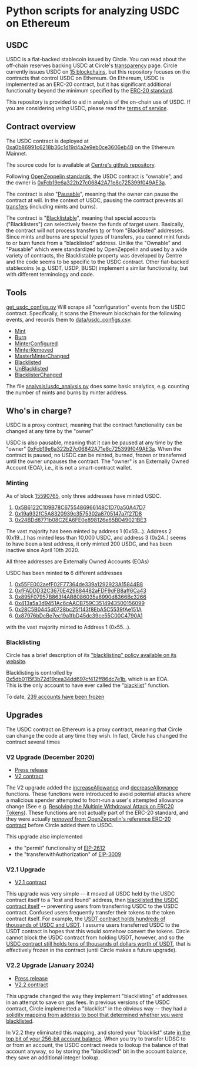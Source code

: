 # Python scripts for analyzing USDC on Ethereum

## USDC

USDC is a fiat-backed stablecoin issued by Circle.  You can read about the off-chain reserves backing USDC at Circle's [transparency](https://www.circle.com/en/usdc#transparency) page.
Circle currently issues USDC on [15 blockchains](https://www.circle.com/en/multichain-usdc), but this repository focuses on the contracts that control USDC on Ethereum.
On Ethereum, USDC is implemented as an ERC-20 contract, but it has significant additional functionality beyond the minimum specified by the [ERC-20 standard](https://ethereum.org/en/developers/docs/standards/tokens/erc-20/).

This repository is provided to aid in analysis of the on-chain use of USDC.  If you are considering *using* USDC, please read the [terms of service](https://www.circle.com/en/legal/usdc-terms).

## Contract overview

The USDC contract is deployed at [0xa0b86991c6218b36c1d19d4a2e9eb0ce3606eb48](https://etherscan.io/address/0xa0b86991c6218b36c1d19d4a2e9eb0ce3606eb48) on the Ethereum Mainnet.

The source code for is available at [Centre's github repository](https://github.com/centrehq/centre-tokens).

Following [OpenZeppelin standards](https://docs.openzeppelin.com/contracts/2.x/api/ownership#Ownable), the USDC contract is "ownable", 
and the owner is [0xFcb19e6a322b27c06842A71e8c725399f049AE3a](https://etherscan.io/address/0xFcb19e6a322b27c06842A71e8c725399f049AE3a).

The contract is also "[Pausable](https://docs.openzeppelin.com/contracts/4.x/api/security#Pausable)", meaning that the owner can pause the contract at will.  In the context of 
USDC, pausing the contract prevents all [transfers](https://github.com/centrehq/centre-tokens/blob/master/contracts/v1/FiatTokenV1.sol#L275) (including mints and burns).

The contract is "[Blacklistable](https://github.com/centrehq/centre-tokens/blob/master/contracts/v1/Blacklistable.sol)", meaning that special accounts ("Blacklisters") can selectively 
freeze the funds of target users.  Basically, the contract will not process transfers [to](https://github.com/centrehq/centre-tokens/blob/master/contracts/v1/FiatTokenV1.sol#L276) or from "Blacklisted" addresses.
Since mints and burns are special types of transfers, you cannot mint funds to or burn funds from a "blacklisted" address.
Unlike the "Ownable" and "Pausable" which were standardized by OpenZeppelin and used by a wide variety of contracts, the Blacklistable property was developed by Centre and the code seems to be specific to the USDC 
contract.  Other fiat-backed stablecoins (e.g. USDT, USDP, BUSD) implement a similar functionality, but with different terminology and code.

## Tools

[get_usdc_configs.py](get_usdc_configs.py) Will scrape all "configuration" events from the USDC contract.  Specifically, it scans the Ethereum blockchain for the following events, 
and records them to [data/usdc_configs.csv](data/usdc_configs.csv).

* [Mint](https://github.com/centrehq/centre-tokens/blob/master/contracts/v1/FiatTokenV1.sol#L53)
* [Burn](https://github.com/centrehq/centre-tokens/blob/master/contracts/v1/FiatTokenV1.sol#L54)
* [MinterConfigured](https://github.com/centrehq/centre-tokens/blob/master/contracts/v1/FiatTokenV1.sol#L55)
* [MinterRemoved](https://github.com/centrehq/centre-tokens/blob/master/contracts/v1/FiatTokenV1.sol#L56)
* [MasterMinterChanged](https://github.com/centrehq/centre-tokens/blob/master/contracts/v1/FiatTokenV1.sol#L57)
* [Blacklisted](https://github.com/centrehq/centre-tokens/blob/master/contracts/v1/Blacklistable.sol#L37)
* [UnBlacklisted](https://github.com/centrehq/centre-tokens/blob/master/contracts/v1/Blacklistable.sol#L38)
* [BlacklisterChanged](https://github.com/centrehq/centre-tokens/blob/master/contracts/v1/Blacklistable.sol#L39)

The file [analysis/usdc_analysis.py](analysis/usdc_analysis.py) does some basic analytics, e.g. counting the number of mints and burns by minter address.

## Who's in charge?

USDC is a proxy contract, meaning that the contract functionality can be changed at any time by the "owner"

USDC is also pausable, meaning that it can be paused at any time by the "owner" [0xFcb19e6a322b27c06842A71e8c725399f049AE3a](https://etherscan.io/address/0xFcb19e6a322b27c06842A71e8c725399f049AE3a).  When the contract is paused, no USDC can be minted, burned, frozen or transferred until the owner unpauses the contract.  The "owner" is an Externally Owned Account (EOA), i.e., it is not a smart-contract wallet.

### Minting

As of block [15590765](https://etherscan.io/block/15590765), only three addresses have minted USDC. 
1. [0x5B6122C109B78C6755486966148C1D70a50A47D7](https://etherscan.io/address/0x5B6122C109B78C6755486966148C1D70a50A47D7)
2. [0x19a932fC5A8320939c3575302a8705147a7f27D8](https://etherscan.io/address/0x19a932fC5A8320939c3575302a8705147a7f27D8)
3. [0x24BDd8771b08C2EA6FE0e898126e65BD49021BE3](https://etherscan.io/address/0x24BDd8771b08C2EA6FE0e898126e65BD49021BE3)

The vast majority has been minted by address 1 (0x5B...).  Address 2 (0x19...) has minted less than 10,000 USDC, and address 3 (0x24..) seems to have been a test address, 
it only minted 200 USDC, and has been inactive since April 10th 2020.

All three addresses are Externally Owned Accounts (EOAs)

USDC has been minted **to** 6 different addresses

1. [0x55FE002aefF02F77364de339a1292923A15844B8](https://etherscan.io/address/0x55FE002aefF02F77364de339a1292923A15844B8)
2. [0xfFADDD32C3670E429884482aFDF9dFB8aff6Ca43](https://etherscan.io/address/0xfFADDD32C3670E429884482aFDF9dFB8aff6Ca43)
3. [0x895F07957B863f4AB6086035a6990d8366Bc3266](https://etherscan.io/address/0x895F07957B863f4AB6086035a6990d8366Bc3266)
4. [0x413a5a3d9451Ac6cAACB759C3514943500156099](https://etherscan.io/address/0x413a5a3d9451Ac6cAACB759C3514943500156099)
5. [0x28C5B0445d0728bc25f143f8EbA5C5539fAe151A](https://etherscan.io/address/0x28C5B0445d0728bc25f143f8EbA5C5539fAe151A)
6. [0x87976bDcBe7ec19a1fbD45dc39ce55C00C4790A1](https://etherscan.io/address/0x87976bDcBe7ec19a1fbD45dc39ce55C00C4790A1)

with the vast majority minted to Address 1 (0x55...).

### Blacklisting

Circle has a brief description of its ["blacklisting" policy available on its website](https://www.centre.io/hubfs/PDF/Centre_Blacklisting_Policy_20200512.pdf).

Blacklisting is controlled by [0x5db0115f3b72d19cea34dd697cf412ff86dc7e1b](https://etherscan.io/address/0x5db0115f3b72d19cea34dd697cf412ff86dc7e1b), which is an EOA.  
This is the only account to have ever called the "[blacklist](https://github.com/centrehq/centre-tokens/blob/master/contracts/v1/Blacklistable.sol#L76)" function.

To date, [239 accounts have been frozen](https://bloxy.info/txs/events_sc/0xa0b86991c6218b36c1d19d4a2e9eb0ce3606eb48?signature_id=257159)

## Upgrades

The USDC contract on Ethereum is a proxy contract, meaning that Circle can change the code at any time they wish.  In fact, Circle has changed the contract several times

### V2 Upgrade (December 2020)

* [Press release](https://www.coinbase.com/blog/usdc-v2-upgrading-a-multi-billion-dollar-erc-20-token)
* [V2 contract](https://github.com/circlefin/stablecoin-evm/blob/master/contracts/v2/FiatTokenV2.sol)

The V2 upgrade added the [increaseAllowance](https://github.com/circlefin/stablecoin-evm/blob/master/contracts/v2/FiatTokenV2.sol#L54) and [decreaseAllowance](https://github.com/circlefin/stablecoin-evm/blob/master/contracts/v2/FiatTokenV2.sol#L72) functions.  These functions were introduced to avoid potential attacks where a malicious spender attempted to front-run a user's attempted allowance change (See e.g. [Resolving the Multiple Withdrawal Attack on ERC20 Tokens](https://ieeexplore.ieee.org/document/8802438)).  These functions are not actually part of the ERC-20 standard, and they were actually [*removed* from OpenZeppelin's reference ERC-20 contract](https://github.com/OpenZeppelin/openzeppelin-contracts/pull/4585) before Circle added them to USDC.

This upgrade also implemented 
* the "permit" functionality of [EIP-2612](https://eips.ethereum.org/EIPS/eip-2612)
* the "transferwithAuthorization" of [EIP-3009](https://eips.ethereum.org/EIPS/eip-3009)

### V2.1 Upgrade 

* [V2.1 contract](https://github.com/circlefin/stablecoin-evm/blob/master/contracts/v2/FiatTokenV2_1.sol)

This upgrade was very simple -- it moved all USDC held by the USDC contract itself to a "lost and found" address, then [blacklisted the USDC contract itself](https://github.com/circlefin/stablecoin-evm/blob/master/contracts/v2/FiatTokenV2_1.sol#L42) -- preventing users from transferring USDC to the USDC contract.  Confused users frequently transfer their tokens to the token contract itself.  For example, the [USDT contract holds hundreds of thousands of USDC and USDT](https://etherscan.io/address/0xdac17f958d2ee523a2206206994597c13d831ec7).  I assume users transferred USDC to the USDT contract in hopes that this would somehow convert the tokens.  Circle cannot block the USDC contract from holding USDT, however, and so the [USDC contract still holds tens of thousands of dollars worth of USDT](https://etherscan.io/address/0xa0b86991c6218b36c1d19d4a2e9eb0ce3606eb48), that is effectively frozen in the contract (until Circle makes a future upgrade).

### V2.2 Upgrade (January 2024)

* [Press release](https://www.circle.com/blog/announcing-usdc-v2.2)
* [V2.2 contract](https://github.com/circlefin/stablecoin-evm/blob/master/contracts/v2/FiatTokenV2_2.sol)

This upgrade changed the way they implement "blacklisting" of addresses in an attempt to save on gas fees.
In previous versions of the USDC contract, Circle implemented a "blacklist" in the obvious way -- they had a [solidity mapping from address to bool that determined whether you were blacklisted](https://github.com/circlefin/stablecoin-evm/blob/master/contracts/v1/Blacklistable.sol#L29).

In V2.2 they eliminated this mapping, and stored your "blacklist" state [in the top bit of your 256-bit account balance](https://github.com/circlefin/stablecoin-evm/blob/master/contracts/v2/FiatTokenV2_2.sol#L236).
When you try to transfer UDSC to or from an account, the USDC contract needs to lookup the balance of that account anyway, so by storing the "blacklisted" bit in the account balance, they save an additional integer lookup.



